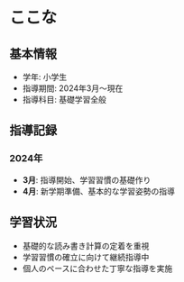 # ここな

## 基本情報
- 学年: 小学生
- 指導期間: 2024年3月〜現在
- 指導科目: 基礎学習全般

## 指導記録

### 2024年
- **3月**: 指導開始、学習習慣の基礎作り
- **4月**: 新学期準備、基本的な学習姿勢の指導

## 学習状況
- 基礎的な読み書き計算の定着を重視
- 学習習慣の確立に向けて継続指導中
- 個人のペースに合わせた丁寧な指導を実施